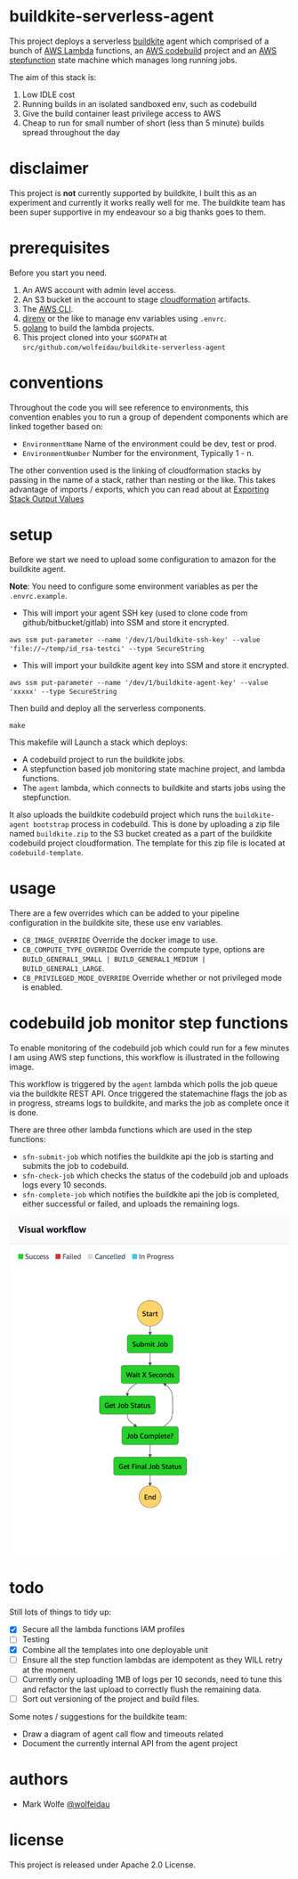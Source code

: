 # buildkite-serverless-agent

This project deploys a serverless [buildkite](https://buildkite.com/) agent which comprised of a bunch of [AWS Lambda](https://aws.amazon.com/lambda/) functions, an [AWS codebuild](https://aws.amazon.com/codebuild/) project and an [AWS stepfunction](https://aws.amazon.com/step-functions/) state machine which manages long running jobs.

The aim of this stack is:

1. Low IDLE cost
2. Running builds in an isolated sandboxed env, such as codebuild
3. Give the build container least privilege access to AWS
4. Cheap to run for small number of short (less than 5 minute) builds spread throughout the day

# disclaimer

This project is **not** currently supported by buildkite, I built this as an experiment and currently it works really well for me. The buildkite team has been super supportive in my endeavour so a big thanks goes to them.

# prerequisites

Before you start you need.

1. An AWS account with admin level access.
2. An S3 bucket in the account to stage [cloudformation](https://aws.amazon.com/cloudformation/) artifacts.
3. The [AWS CLI](https://aws.amazon.com/cli/).
4. [direnv](https://direnv.net/) or the like to manage env variables using `.envrc`.
5. [golang](https://golang.org) to build the lambda projects.
6. This project cloned into your `$GOPATH` at `src/github.com/wolfeidau/buildkite-serverless-agent`

# conventions

Throughout the code you will see reference to environments, this convention enables you to run a group of dependent components which are linked together based on:

* `EnvironmentName` Name of the environment could be dev, test or prod. 
* `EnvironmentNumber` Number for the environment, Typically 1 - n.

The other convention used is the linking of cloudformation stacks by passing in the name of a stack, rather than nesting or the like. This takes advantage of imports / exports, which you can read about at [Exporting Stack Output Values
](https://docs.aws.amazon.com/AWSCloudFormation/latest/UserGuide/using-cfn-stack-exports.html) 

# setup

Before we start we need to upload some configuration to amazon for the buildkite agent.

**Note**: You need to configure some environment variables as per the `.envrc.example`.

* This will import your agent SSH key (used to clone code from github/bitbucket/gitlab) into SSM and store it encrypted.

```
aws ssm put-parameter --name '/dev/1/buildkite-ssh-key' --value 'file://~/temp/id_rsa-testci' --type SecureString
```

* This will import your buildkite agent key into SSM and store it encrypted.

```
aws ssm put-parameter --name '/dev/1/buildkite-agent-key' --value 'xxxxx' --type SecureString
```

Then build and deploy all the serverless components.

```
make
```

This makefile will Launch a stack which deploys:

* A codebuild project to run the buildkite jobs.
* A stepfunction based job monitoring state machine project, and lambda functions.
* The `agent` lambda, which connects to buildkite and starts jobs using the stepfunction.

It also uploads the buildkite codebuild project which runs the `buildkite-agent bootstrap` process in codebuild. This is done by uploading a zip file named `buildkite.zip` to the S3 bucket created as a part of the buildkite codebuild project cloudformation. The template for this zip file is located at `codebuild-template`.

# usage

There are a few overrides which can be added to your pipeline configuration in the buildkite site, these use env variables.

* `CB_IMAGE_OVERRIDE` Override the docker image to use.
* `CB_COMPUTE_TYPE_OVERRIDE` Override the compute type, options are `BUILD_GENERAL1_SMALL | BUILD_GENERAL1_MEDIUM | BUILD_GENERAL1_LARGE`. 
* `CB_PRIVILEGED_MODE_OVERRIDE` Override whether or not privileged mode is enabled.

# codebuild job monitor step functions

To enable monitoring of the codebuild job which could run for a few minutes I am using AWS step functions, this workflow is illustrated in the following image.

This workflow is triggered by the `agent` lambda which polls the job queue via the buildkite REST API. Once triggered the statemachine flags the job as in progress, streams logs to buildkite, and marks the job as complete once it is done.

There are three other lambda functions which are used in the step functions:

* `sfn-submit-job` which notifies the buildkite api the job is starting and submits the job to codebuild.
* `sfn-check-job` which checks the status of the codebuild job and uploads logs every 10 seconds.
* `sfn-complete-job` which notifies the buildkite api the job is completed, either successful or failed, and uploads the remaining logs.

![codebuild job monitor](docs/images/stepfunction.png)

# todo

Still lots of things to tidy up:

- [x] Secure all the lambda functions IAM profiles
- [ ] Testing
- [x] Combine all the templates into one deployable unit
- [ ] Ensure all the step function lambdas are idempotent as they WILL retry at the moment.
- [ ] Currently only uploading 1MB of logs per 10 seconds, need to tune this and refactor the last upload to correctly flush the remaining data.
- [ ] Sort out versioning of the project and build files.

Some notes / suggestions for the buildkite team:

* Draw a diagram of agent call flow and timeouts related
* Document the currently internal API from the agent project

# authors

* Mark Wolfe [@wolfeidau](https://twitter.com/wolfeidau)

# license

This project is released under Apache 2.0 License.